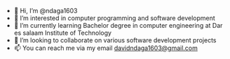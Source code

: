 - 👋 Hi, I’m @ndaga1603
- 👀 I’m interested in computer programming and software development 
- 🌱 I’m currently learning Bachelor degree in computer engineering at Dar es salaam Institute of Technology 
- 💞️ I’m looking to collaborate on various software development projects 
- 📫 You can reach me via my email davidndaga1603@gmail.com

<!---
ndaga1603/ndaga1603 is a ✨ special ✨ repository because its `README.md` (this file) appears on your GitHub profile.
You can click the Preview link to take a look at your changes.
--->
